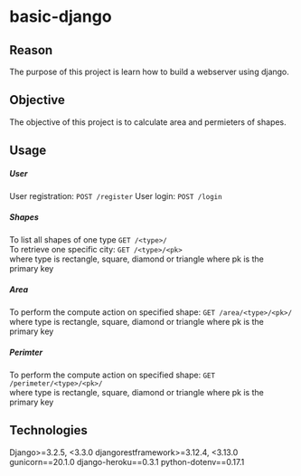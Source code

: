 # basic-django

## Reason

The purpose of this project is learn how to build a webserver using django.

## Objective

The objective of this project is to calculate area and permieters of shapes.

## Usage

##### User

User registration: `POST /register`
User login: `POST /login`

##### Shapes

To list all shapes of one type `GET /<type>/` <br/>
To retrieve one specific city: `GET /<type>/<pk>` <br/>
where type is rectangle, square, diamond or triangle
where pk is the primary key

##### Area

To perform the compute action on specified shape: `GET /area/<type>/<pk>/`<br/>
where type is rectangle, square, diamond or triangle
where pk is the primary key

##### Perimter

To perform the compute action on specified shape: `GET /perimeter/<type>/<pk>/`<br/>
where type is rectangle, square, diamond or triangle
where pk is the primary key

## Technologies

Django>=3.2.5, <3.3.0
djangorestframework>=3.12.4, <3.13.0
gunicorn==20.1.0
django-heroku==0.3.1
python-dotenv==0.17.1
